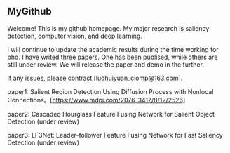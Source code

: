 ## MyGithub


Welcome! This is my github homepage. My major research is saliency detection, computer vision, and deep learning. 


I will continue to update the academic results during the time working for phd. I have writed three papers. One has been publised, while others are still under review.
We will release the paper and demo in the further.

If any issues, please contract [luohuiyuan_ciomp@163.com]. 

paper1: Salient Region Detection Using Diffusion Process with Nonlocal Connections。[https://www.mdpi.com/2076-3417/8/12/2526]

paper2: Cascaded Hourglass Feature Fusing Network for Salient Object Detection.(under review)


paper3: LF3Net: Leader-follower Feature Fusing Network for Fast Saliency Detection.(under review)


